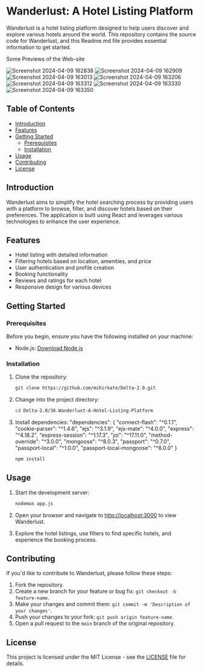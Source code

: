 # Wanderlust: A Hotel Listing Platform

Wanderlust is a hotel listing platform designed to help users discover and explore various hotels around the world. This repository contains the source code for Wanderlust, and this Readme.md file provides essential information to get started.

Some Previews of the Web-site

![Screenshot 2024-04-09 162838](https://github.com/mihirkate/Wanderlust/assets/97501267/65b817d7-781f-4a18-b142-8fa017ae6b6e)
![Screenshot 2024-04-09 162909](https://github.com/mihirkate/Wanderlust/assets/97501267/602a18c3-64cd-4b31-9f16-bed5e07406df)
![Screenshot 2024-04-09 163013](https://github.com/mihirkate/Wanderlust/assets/97501267/ba462fd0-fce8-44dd-a310-71719c6458d9)
![Screenshot 2024-04-09 163206](https://github.com/mihirkate/Wanderlust/assets/97501267/3a62280a-b400-4c41-a802-c69b2014a7f0)
![Screenshot 2024-04-09 163312](https://github.com/mihirkate/Wanderlust/assets/97501267/2b83dccc-879f-4a1c-9357-ac787ae5332d)
![Screenshot 2024-04-09 163330](https://github.com/mihirkate/Wanderlust/assets/97501267/e7b5de0b-8c14-408a-9808-9b08e90bb7c7)
![Screenshot 2024-04-09 163350](https://github.com/mihirkate/Wanderlust/assets/97501267/1c18da05-9e7f-482f-a5df-c6e800be764b)


## Table of Contents

- [Introduction](#introduction)
- [Features](#features)
- [Getting Started](#getting-started)
  - [Prerequisites](#prerequisites)
  - [Installation](#installation)
- [Usage](#usage)
- [Contributing](#contributing)
- [License](#license)

## Introduction

Wanderlust aims to simplify the hotel searching process by providing users with a platform to browse, filter, and discover hotels based on their preferences. The application is built using React and leverages various technologies to enhance the user experience.

## Features

- Hotel listing with detailed information
- Filtering hotels based on location, amenities, and price
- User authentication and profile creation
- Booking functionality
- Reviews and ratings for each hotel
- Responsive design for various devices

## Getting Started

### Prerequisites

Before you begin, ensure you have the following installed on your machine:

- Node.js: [Download Node.js](https://nodejs.org/)

### Installation

1. Clone the repository:

   ```bash
   git clone https://github.com/mihirkate/Delta-2.0.git
   ```

2. Change into the project directory:

   ```bash
   cd Delta-2.0/36.Wanderlust-A-Hotel-Listing-Platform
   ```

3. Install dependencies:
   "dependencies": {
   "connect-flash": "^0.1.1",
   "cookie-parser": "^1.4.6",
   "ejs": "^3.1.9",
   "ejs-mate": "^4.0.0",
   "express": "^4.18.2",
   "express-session": "^1.17.3",
   "joi": "^17.11.0",
   "method-override": "^3.0.0",
   "mongoose": "^8.0.3",
   "passport": "^0.7.0",
   "passport-local": "^1.0.0",
   "passport-local-mongoose": "^8.0.0"
   }

   ```bash
   npm install
   ```

## Usage

1. Start the development server:

   ```bash
   nodemon app.js
   ```

2. Open your browser and navigate to [http://localhost:3000](http://localhost:3000) to view Wanderlust.

3. Explore the hotel listings, use filters to find specific hotels, and experience the booking process.

## Contributing

If you'd like to contribute to Wanderlust, please follow these steps:

1. Fork the repository.
2. Create a new branch for your feature or bug fix: `git checkout -b feature-name`.
3. Make your changes and commit them: `git commit -m 'Description of your changes'`.
4. Push your changes to your fork: `git push origin feature-name`.
5. Open a pull request to the `main` branch of the original repository.

## License

This project is licensed under the MIT License - see the [LICENSE](LICENSE) file for details.
